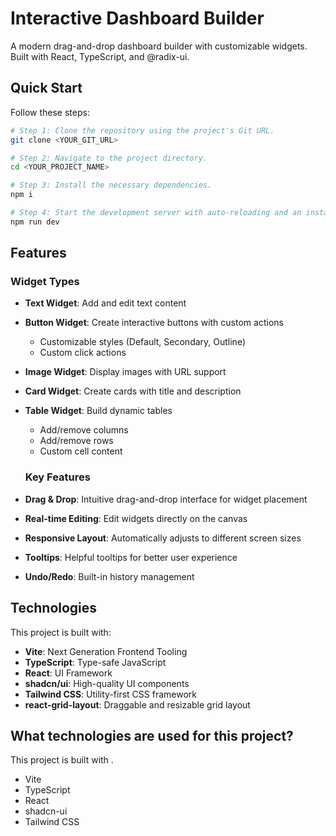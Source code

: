 
# Interactive Dashboard Builder

A modern drag-and-drop dashboard builder with customizable widgets. Built with React, TypeScript, and @radix-ui.

## Quick Start


Follow these steps:

```sh
# Step 1: Clone the repository using the project's Git URL.
git clone <YOUR_GIT_URL>

# Step 2: Navigate to the project directory.
cd <YOUR_PROJECT_NAME>

# Step 3: Install the necessary dependencies.
npm i

# Step 4: Start the development server with auto-reloading and an instant preview.
npm run dev
```

## Features

### Widget Types

- **Text Widget**: Add and edit text content
- **Button Widget**: Create interactive buttons with custom actions
  - Customizable styles (Default, Secondary, Outline)
  - Custom click actions
- **Image Widget**: Display images with URL support
- **Card Widget**: Create cards with title and description
- **Table Widget**: Build dynamic tables
  - Add/remove columns
  - Add/remove rows
  - Custom cell content


  ### Key Features

- **Drag & Drop**: Intuitive drag-and-drop interface for widget placement
- **Real-time Editing**: Edit widgets directly on the canvas
- **Responsive Layout**: Automatically adjusts to different screen sizes
- **Tooltips**: Helpful tooltips for better user experience
- **Undo/Redo**: Built-in history management

## Technologies

This project is built with:

- **Vite**: Next Generation Frontend Tooling
- **TypeScript**: Type-safe JavaScript
- **React**: UI Framework
- **shadcn/ui**: High-quality UI components
- **Tailwind CSS**: Utility-first CSS framework
- **react-grid-layout**: Draggable and resizable grid layout

## What technologies are used for this project?

This project is built with .

- Vite
- TypeScript
- React
- shadcn-ui
- Tailwind CSS
